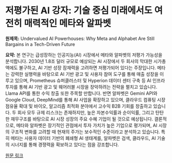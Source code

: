 # 저평가된 AI 강자: 기술 중심 미래에서도 여전히 매력적인 메타와 알파벳

**원제목:** Undervalued AI Powerhouses: Why Meta and Alphabet Are Still Bargains in a Tech-Driven Future

**요약:** 본 연구는 급성장하는 인공지능(AI) 시장에서 메타와 알파벳의 저평가 가능성을 분석합니다.  2030년 1.8조 달러 규모로 예상되는 AI 시장에서 두 회사의 막대한 시가총액에도 불구하고, AI 기반 성장 잠재력을 고려하면 저평가되어 있다는 주장입니다.  메타는 강력한 실행력을 바탕으로 AI 기반 광고 및 사용자 참여 도구를 통해 매출 성장을 이루고 있으며,  Prometheus 슈퍼클러스터 및 Hyperion 데이터 센터 구축 등 AI 인프라 투자를 통해 AI 기반 광고 및 웨어러블 시장을 장악하려는 전략을 펼치고 있습니다.  Llama API를 통한 수익 창출 또한 주목할 만합니다. 반면 알파벳은 Gemini API와 Google Cloud, DeepMind를 통해 AI 사업을 확장하고 있으며,  클라우드 컴퓨팅 시장 점유율 확대 및 바이오, 알고리즘 최적화 분야에서 고수익 B2B 기회를 창출하고 있습니다.  두 회사 모두 규제 리스크는 존재하지만, 높은 자본수익률과 순이익률, 그리고 탄탄한 재무구조를 바탕으로 AI 시장 성장의 주요 수혜 기업이 될 것으로 예상됩니다.  결론적으로,  메타와 알파벳은 장기적인 관점에서 투자 가치가 높은 기업으로 평가되며,  AI 시장의 구조적 변화를 고려할 때 현재의 주가는 보수적인 수준이라고 분석하고 있습니다.  특히 메타는 사용자 데이터 기반의 폐쇄형 AI 생태계를, 알파벳은 검색, 클라우드, AI 기술의 시너지를 통해 경쟁력을 확보하고 있다는 점을 강조합니다.

[원문 링크](https://www.ainvest.com/news/undervalued-ai-powerhouses-meta-alphabet-bargains-tech-driven-future-2507/)
